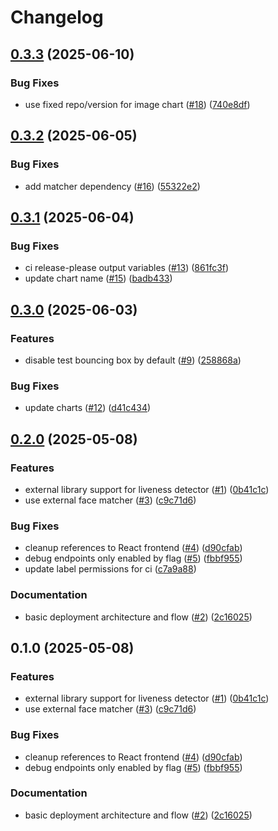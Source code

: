 # Changelog

## [0.3.3](https://github.com/2060-io/vision-service/compare/v0.3.2...v0.3.3) (2025-06-10)


### Bug Fixes

* use fixed repo/version for image chart ([#18](https://github.com/2060-io/vision-service/issues/18)) ([740e8df](https://github.com/2060-io/vision-service/commit/740e8dfff3f98a7b6cca240df97bf6b667802fee))

## [0.3.2](https://github.com/2060-io/vision-service/compare/v0.3.1...v0.3.2) (2025-06-05)


### Bug Fixes

* add matcher dependency ([#16](https://github.com/2060-io/vision-service/issues/16)) ([55322e2](https://github.com/2060-io/vision-service/commit/55322e2e672373844741dc4cb1441c1be9bbcecc))

## [0.3.1](https://github.com/2060-io/vision-service/compare/v0.3.0...v0.3.1) (2025-06-04)


### Bug Fixes

* ci release-please output variables ([#13](https://github.com/2060-io/vision-service/issues/13)) ([861fc3f](https://github.com/2060-io/vision-service/commit/861fc3f1575bfba439e4cf807e963397ac33ce3a))
* update chart name ([#15](https://github.com/2060-io/vision-service/issues/15)) ([badb433](https://github.com/2060-io/vision-service/commit/badb4339550974eab43491585e045bd8bd73a197))

## [0.3.0](https://github.com/2060-io/vision-service/compare/v0.2.0...v0.3.0) (2025-06-03)


### Features

* disable test bouncing box by default  ([#9](https://github.com/2060-io/vision-service/issues/9)) ([258868a](https://github.com/2060-io/vision-service/commit/258868a89dbb1ce5d96acb43d3ead475095061a5))


### Bug Fixes

* update charts ([#12](https://github.com/2060-io/vision-service/issues/12)) ([d41c434](https://github.com/2060-io/vision-service/commit/d41c4341e388485d01fb7943a58f3d02066a63bf))

## [0.2.0](https://github.com/2060-io/vision-service/compare/v0.1.0...v0.2.0) (2025-05-08)


### Features

* external library support for liveness detector ([#1](https://github.com/2060-io/vision-service/issues/1)) ([0b41c1c](https://github.com/2060-io/vision-service/commit/0b41c1c1752c8e353ea269632505d884b13494ed))
* use external face matcher ([#3](https://github.com/2060-io/vision-service/issues/3)) ([c9c71d6](https://github.com/2060-io/vision-service/commit/c9c71d6e7622b4a5f69b8cb34a4b59d5dbe96a0f))


### Bug Fixes

* cleanup references to React frontend ([#4](https://github.com/2060-io/vision-service/issues/4)) ([d90cfab](https://github.com/2060-io/vision-service/commit/d90cfab6974ace4d8f0e591cf6e2518a1a37498c))
* debug endpoints only enabled by flag ([#5](https://github.com/2060-io/vision-service/issues/5)) ([fbbf955](https://github.com/2060-io/vision-service/commit/fbbf9555e1c88c6e27a78338405bb4ef520e32f0))
* update label permissions for ci ([c7a9a88](https://github.com/2060-io/vision-service/commit/c7a9a882ce868fe49c65be74998a848581950acf))


### Documentation

* basic deployment architecture and flow ([#2](https://github.com/2060-io/vision-service/issues/2)) ([2c16025](https://github.com/2060-io/vision-service/commit/2c16025f559e39d4ca701a184fc50a0c04afa11f))

## 0.1.0 (2025-05-08)


### Features

* external library support for liveness detector ([#1](https://github.com/2060-io/vision-service/issues/1)) ([0b41c1c](https://github.com/2060-io/vision-service/commit/0b41c1c1752c8e353ea269632505d884b13494ed))
* use external face matcher ([#3](https://github.com/2060-io/vision-service/issues/3)) ([c9c71d6](https://github.com/2060-io/vision-service/commit/c9c71d6e7622b4a5f69b8cb34a4b59d5dbe96a0f))


### Bug Fixes

* cleanup references to React frontend ([#4](https://github.com/2060-io/vision-service/issues/4)) ([d90cfab](https://github.com/2060-io/vision-service/commit/d90cfab6974ace4d8f0e591cf6e2518a1a37498c))
* debug endpoints only enabled by flag ([#5](https://github.com/2060-io/vision-service/issues/5)) ([fbbf955](https://github.com/2060-io/vision-service/commit/fbbf9555e1c88c6e27a78338405bb4ef520e32f0))


### Documentation

* basic deployment architecture and flow ([#2](https://github.com/2060-io/vision-service/issues/2)) ([2c16025](https://github.com/2060-io/vision-service/commit/2c16025f559e39d4ca701a184fc50a0c04afa11f))
